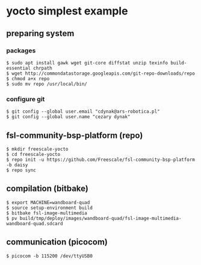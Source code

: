 # yocto simplest example

## preparing system

### packages
```
$ sudo apt install gawk wget git-core diffstat unzip texinfo build-essential chrpath
$ wget http://commondatastorage.googleapis.com/git-repo-downloads/repo
$ chmod a+x repo
$ sudo mv repo /usr/local/bin/
```

### configure git
```
$ git config --global user.email "cdynak@ars-robotica.pl"
$ git config --global user.name "cezary dynak"
```

## fsl-community-bsp-platform (repo)
```
$ mkdir freescale-yocto
$ cd freescale-yocto
$ repo init -u https://github.com/Freescale/fsl-community-bsp-platform -b daisy
$ repo sync
```

## compilation (bitbake)
```
$ export MACHINE=wandboard-quad
$ source setup-environment build
$ bitbake fsl-image-multimedia
$ pv build/tmp/deploy/images/wandboard-quad/fsl-image-multimedia-wandboard-quad.sdcard
```

## communication (picocom)
```
$ picocom -b 115200 /dev/ttyUSB0
```
